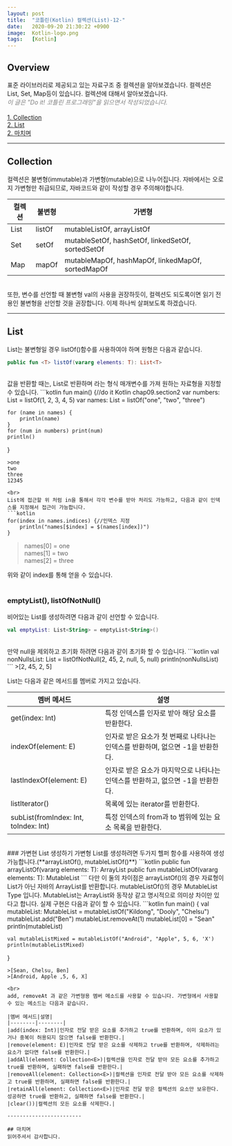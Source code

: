 ```yaml
---
layout: post
title:  "코틀린(Kotlin) 컬렉션(List)-12-"
date:   2020-09-20 21:30:22 +0900
image:  Kotlin-logo.png
tags:   [Kotlin]
---
```

## Overview  
표준 라이브러리로 제공되고 있는 자료구조 중 컬렉션을 알아보겠습니다. 컬렉션은 List, Set, Map등이 있습니다. 컬렉션에 대해서 알아보겠습니다.  
<span style="color: grey">*이 글은 "Do it! 코틀린 프로그래밍"을 읽으면서 작성되었습니다.*</span>  
<br>
[1. Collection](#Collection)  
[2. List](#List)  
[2. 마치며](#마치며)  

------------------------  

## Collection  
컬렉션은 불변형(immutable)과 가변형(mutable)으로 나누어집니다. 자바에서는 오로지 가변형만 취급되므로, 자바코드와 같이 작성할 경우 주의해야합니다.  

|컬렉션|불변형|가변형|  
|--------|--------|--------|  
|List|listOf|mutableListOf, arrayListOf|  
|Set|setOf|mutableSetOf, hashSetOf, linkedSetOf, sortedSetOf|  
|Map|mapOf|mutableMapOf, hashMapOf, linkedMapOf, sortedMapOf|  

<br>
또한, 변수를 선언할 때 불변형 val의 사용을 권장하듯이, 컬렉션도 되도록이면 읽기 전용인 불변형을 선언할 것을 권장합니다. 이제 하나씩 살펴보도록 하겠습니다.  

------------------------  

## List  
List는 불변형일 경우 listOf()함수를 사용하여야 하며 원형은 다음과 같습니다.  
```kotlin
public fun <T> listOf(vararg elements: T): List<T>
```
<br>
값을 반환할 때는, List<T>로 반환하며 <T> 라는 형식 매개변수를 가져 원하는 자료형을 지정할 수 있습니다.  
```kotlin
fun main() {//do it Kotlin chap09.section2
    var numbers: List<Int> = listOf(1, 2, 3, 4, 5)
    var names: List<String> = listOf("one", "two", "three")

    for (name in names) {
        println(name)
    }
    for (num in numbers) print(num)
    println()
}
```
>one  
two  
three  
12345  

<br>
List에 접근할 위 처럼 in을 통해서 각각 변수를 받아 처리도 가능하고, 다음과 같이 인덱스를 지정해서 접근이 가능합니다.  
```kotlin
for(index in names.indices) {//인덱스 지정
    println("names[$index] = $(names[index])")
}
```
>names[0] = one  
>names[1] = two  
>names[2] = three  

위와 같이 index를 통해 얻을 수 있습니다.  
<br>
### emptyList(), listOfNotNull()  
비어있는 List를 생성하려면 다음과 같이 선언할 수 있습니다.
```kotlin
val emptyList: List<String> = emptyList<String>()
```
<br>
만약 null을 제외하고 초기화 하려면 다음과 같이 초기화 할 수 있습니다.  
```kotlin
val nonNullsList: List<Int> = listOfNotNull(2, 45, 2, null, 5, null)
println(nonNullsList)
```
>[2, 45, 2, 5]  

List는 다음과 같은 메서드를 멤버로 가지고 있습니다.  

|멤버 메서드|설명|  
|--------|--------|  
|get(index: Int)|특정 인덱스를 인자로 받아 해당 요소를 반환한다.|  
|indexOf(element: E)|인자로 받은 요소가 첫 번째로 나타나는 인덱스를 반환하며, 없으면 -1을 반환한다.|  
|lastIndexOf(element: E)|인자로 받은 요소가 마지막으로 나타나는 인덱스를 반환하고, 없으면 -1을 반환한다.|  
|listIterator()|목록에 있는 iterator를 반환한다.|  
|subList(fromIndex: Int, toIndex: Int)|특정 인덱스의 from과 to 범위에 있는 요소 목록을 반환한다.|  

<br>
### 가변현 List 생성하기  
가변형 List를 생성하려면 두가지 헬퍼 함수를 사용하여 생성가능합니다.(**arrayListOf(), mutableListOf()**)  
```kotlin
public fun <T> arrayListOf(vararg elements: T): ArrayList<T>
public fun <T> mutableListOf(vararg elements: T): MutableList<T>
```
다만 이 둘의 차이점은 arrayListOf()의 경우 자료형이 List가 아닌 자바의 ArrayList를 반환합니다. mutableListOf()의 경우 MutableList Type 입니다. MutableList는 ArrayList와 동작상 같고 명시적으로 의미상 차이만 있다고 합니다. 실제 구현은 다음과 같이 할 수 있습니다.  
```kotlin
fun main() {
    val mutableList: MutableList<String> = mutableListOf<String>("Kildong", "Dooly", "Chelsu")
    mutableList.add("Ben")
    mutableList.removeAt(1)
    mutableList[0] = "Sean"
    println(mutableList)

    val mutableListMixed = mutableListOf("Android", "Apple", 5, 6, 'X')
    println(mutableListMixed)

}
```
>[Sean, Chelsu, Ben]  
>[Android, Apple ,5, 6, X]  

<br>
add, removeAt 과 같은 가변형용 멤버 메소드를 사용할 수 있습니다. 가변형에서 사용할 수 있는 메소드는 다음과 같습니다.  

|멤버 메서드|설명|  
|--------|--------|  
|add(index: Int)|인자로 전달 받은 요소를 추가하고 true를 반환하며, 이미 요소가 있거나 중복이 허용되지 않으면 false를 반환한다.|  
|remove(element: E)|인자로 전달 받은 요소를 삭제하고 true를 반환하며, 삭제하려는 요소가 없다면 false를 반환한다.|  
|addAll(element: Collection<E>)|컬렉션을 인자로 전달 받아 모든 요소를 추가하고 true를 반환하며, 실패하면 false를 반환한다.|  
|removeAll(element: Collection<E>)|컬렉션을 인자로 전달 받아 모든 요소를 삭제하고 true를 반환하며, 실패하면 false를 반환한다.|  
|retainAll(element: Collection<E>)|인자로 전달 받은 컬렉션의 요소만 보유한다. 성공하면 true를 반환하고, 실패하면 false를 반환한다.|  
|clear())|컬렉션의 모든 요소를 삭제한다.|  

------------------------  

## 마치며
읽어주셔서 감사합니다.  
